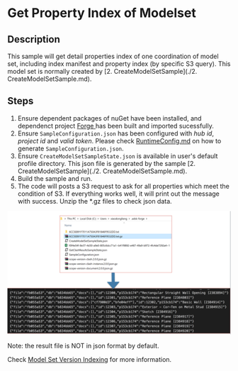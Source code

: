 # Get Property Index of Modelset

## Description
This sample will get detail properties index of one coordination of model set, including index manifest and property index (by specific S3 query). This model set is normally created by [2. CreateModelSetSample](./2. CreateModelSetSample.md).

## Steps
1. Ensure dependent packages of nuGet have been installed, and dependenct project [Forge ](../samples/auxiliary/Forge) has been built and imported sucessfully. 
2. Ensure ` SampleConfiguration.json ` has been configured with _hub id_, _project id_ and _valid token_. Please check [RuntimeConfig.md](../RuntimeConfig.md) on how to generate ` SampleConfiguration.json `.
3. Ensure ` CreateModelSetSampleState.json ` is available in user's default profile directory. This json file is generated by the sample [2. CreateModelSetSample](./2. CreateModelSetSample.md).
4. Build the sample and run.
5. The code will posts a S3 request to ask for all properties which meet the condition of S3. If everything works well, it will print out the message with success. Unzip the *.gz files to check json data.

  <p align="center"><img src="./images/getindex.png" width="600"></p>   

Note: the result file is NOT in json format by default. 

Check [Model Set Version Indexing](https://forge.autodesk.com/en/docs/bim360/v1/tutorials/model-coordination/mc-tutorial-index-query/) for more information.